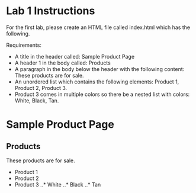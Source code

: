 # Lab 1 Instructions
For the first lab, please create an HTML file called index.html which has the following.

Requirements:
* A title in the header called: Sample Product Page
* A header 1 in the body called: Products
* A paragraph in the body below the header with the following content: These products are for sale.
* An unordered list which contains the following elements: Product 1, Product 2, Product 3.
* Product 3 comes in multiple colors so there be a nested list with colors: White, Black, Tan.

# Sample Product Page

## Products
These products are for sale.
* Product 1
* Product 2
* Product 3
..* White
..* Black
..* Tan
